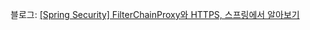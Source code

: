 블로그: [[Spring Security] FilterChainProxy와 HTTPS, 스프링에서 알아보기](https://medium.com/@Hailey24/spring-security-filterchainproxy%EC%99%80-https-%EA%B4%80%EB%A0%A8-%EC%95%94%ED%98%B8%ED%99%94-fe291aa4c4b3)
